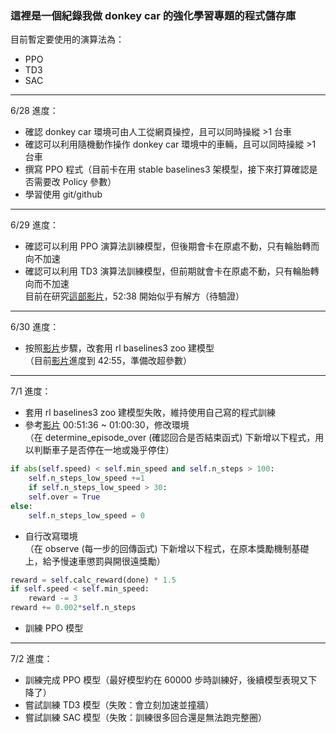 ### 這裡是一個紀錄我做 donkey car 的強化學習專題的程式儲存庫

目前暫定要使用的演算法為：
- PPO
- TD3
- SAC
---
6/28 進度：
- 確認 donkey car 環境可由人工從網頁操控，且可以同時操縱 >1 台車
- 確認可以利用隨機動作操作 donkey car 環境中的車輛，且可以同時操縱 >1 台車
- 撰寫 PPO 程式（目前卡在用 stable baselines3 架模型，接下來打算確認是否需要改 Policy 參數）
- 學習使用 git/github
---
6/29 進度：
- 確認可以利用 PPO 演算法訓練模型，但後期會卡在原處不動，只有輪胎轉而向不加速
- 確認可以利用 TD3 演算法訓練模型，但前期就會卡在原處不動，只有輪胎轉向而不加速  
目前在研究[這部影片](https://www.youtube.com/watch?v=ngK33h00iBE)，52:38 開始似乎有解方（待驗證）
---
6/30 進度：
- 按照[影片](https://www.youtube.com/watch?v=ngK33h00iBE)步驟，改套用 rl baselines3 zoo 建模型  
（目前[影片](https://www.youtube.com/watch?v=ngK33h00iBE)進度到 42:55，準備改超參數）
---
7/1 進度：
- 套用 rl baselines3 zoo 建模型失敗，維持使用自己寫的程式訓練
- 參考[影片](https://www.youtube.com/watch?v=ngK33h00iBE) 00:51:36 ~ 01:00:30，修改環境  
（在 determine_episode_over (確認回合是否結束函式) 下新增以下程式，用以判斷車子是否停在一地或幾乎停住）
```python
if abs(self.speed) < self.min_speed and self.n_steps > 100:
    self.n_steps_low_speed +=1
    if self.n_steps_low_speed > 30:
	self.over = True
else:
    self.n_steps_low_speed = 0
```
- 自行改寫環境  
（在 observe (每一步的回傳函式) 下新增以下程式，在原本獎勵機制基礎上，給予慢速車懲罰與開很遠獎勵）
```python
reward = self.calc_reward(done) * 1.5
if self.speed < self.min_speed: 
    reward -= 3
reward += 0.002*self.n_steps
```
- 訓練 PPO 模型
---
7/2 進度：
- 訓練完成 PPO 模型（最好模型約在 60000 步時訓練好，後續模型表現又下降了）
- 嘗試訓練 TD3 模型（失敗：會立刻加速並撞牆）
- 嘗試訓練 SAC 模型（失敗：訓練很多回合還是無法跑完整圈）
